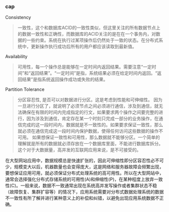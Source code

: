### cap
Consistency
> 一致性，这个和数据库ACID的一致性类似，但这里关注的所有数据节点上的数据一致性和正确性，而数据库的ACID关注的是在在一个事务内，对数据的一些约束。系统在执行过某项操作后仍然处于一致的状态。在分布式系统中，更新操作执行成功后所有的用户都应该读取到最新值。

Availability
> 可用性，每一个操作总是能够在一定时间内返回结果。需要注意“一定时间”和“返回结果”。“一定时间”是指，系统结果必须在给定时间内返回。“返回结果”是指系统返回操作成功或失败的结果。

Partition Tolerance
> 分区容忍性, 是否可以对数据进行分区。这是考虑到性能和可伸缩性。
因为一旦进行分区了，就说明了必须节点之间必须进行通信，涉及到通信，就无法确保在有限的时间内完成指定的行文，如果要求两个操作之间要完整的进行，因为涉及到通信，肯定存在某一个时刻只完成一部分的业务操作，在通信完成的这一段时间内，数据就是不一致性的。如果要求保证一致性，那么就必须在通信完成这一段时间内保护数据，使得任何访问这些数据的操作不可用。
如果想保证一致性和可用性，那么数据就不能够分区。一个简单的理解就是所有的数据就必须存放在一个数据库里面，不能进行数据库拆分。这个对于大数据量，高并发的互联网应用来说，是不可接受的。

在大型网站应用中，数据规模总是快速扩张的，因此可伸缩性即分区容忍性必不可少，规模变大以后，机器数量也会变得庞大，这是网络和服务器故障会频繁出现，要想保证应用可用，就必须保证分布式处理系统的高可用性。所以在大型网站中，通常会选择强化分布式存储系统的可用性(A)和伸缩性(P)，在某种程度上放弃一致性(C)。一般来说，数据不一致通常出现在系统高并发写操作或者集群状态不稳（故障恢复、集群扩容等）的情况下，应用系统需要对分布式数据处理系统的数据不一致性有所了解并进行某种意义上的补偿和纠错，以避免出现应用系统数据不正确。
